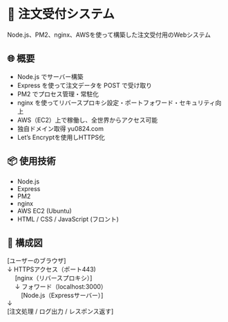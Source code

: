# 🧾 注文受付システム

Node.js、PM2、nginx、AWSを使って構築した注文受付用のWebシステム

## 🌐 概要

- Node.js でサーバー構築
- Express を使って注文データを POST で受け取り
- PM2 でプロセス管理・常駐化
- nginx を使ってリバースプロキシ設定・ポートフォワード・セキュリティ向上
- AWS（EC2）上で稼働し、全世界からアクセス可能
- 独自ドメイン取得 yu0824.com
- Let’s Encryptを使用しHTTPS化

## 📦 使用技術

- Node.js
- Express
- PM2
- nginx
- AWS EC2 (Ubuntu)
- HTML / CSS / JavaScript (フロント)

## 🔧 構成図
[ユーザーのブラウザ]<br>
↓ HTTPSアクセス（ポート443)<br>　
[nginx（リバースプロキシ）]<br>　
↓ フォワード（localhost:3000）<br>　　
[Node.js（Expressサーバー）]<br>
↓<br>
[注文処理 / ログ出力 / レスポンス返す]<br>
